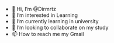 - 👋 Hi, I’m @Dirmrtz
- 👀 I’m interested in Learning
- 🌱 I’m currently learning in university
- 💞️ I’m looking to collaborate on my study
- 📫 How to reach me my Gmail

<!---
Dirmrtz/Dirmrtz is a ✨ special ✨ repository because its `README.md` (this file) appears on your GitHub profile.
You can click the Preview link to take a look at your changes.
--->

